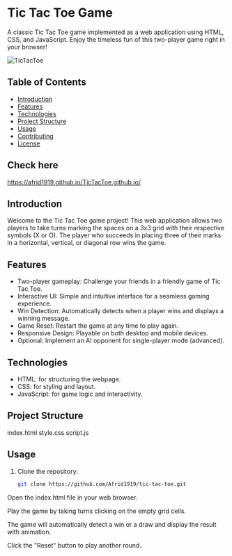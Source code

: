 # Tic Tac Toe Game

A classic Tic Tac Toe game implemented as a web application using HTML, CSS, and JavaScript. Enjoy the timeless fun of this two-player game right in your browser!

![TicTacToe](https://github.com/Afrid1919/TicTacToe/assets/132122733/010fa918-6cc3-4e9d-b501-64f7b46b1263)

## Table of Contents

- [Introduction](#introduction)
- [Features](#features)
- [Technologies](#technologies)
- [Project Structure](#project-structure)
- [Usage](#usage)
- [Contributing](#contributing)
- [License](#license)

## Check here
   https://afrid1919.github.io/TicTacToe.github.io/

## Introduction

Welcome to the Tic Tac Toe game project! This web application allows two players to take turns marking the spaces on a 3x3 grid with their respective symbols (X or O). The player who succeeds in placing three of their marks in a horizontal, vertical, or diagonal row wins the game.

## Features

- Two-player gameplay: Challenge your friends in a friendly game of Tic Tac Toe.
- Interactive UI: Simple and intuitive interface for a seamless gaming experience.
- Win Detection: Automatically detects when a player wins and displays a winning message.
- Game Reset: Restart the game at any time to play again.
- Responsive Design: Playable on both desktop and mobile devices.
- Optional: Implement an AI opponent for single-player mode (advanced).

## Technologies

- HTML: for structuring the webpage.
- CSS: for styling and layout.
- JavaScript: for game logic and interactivity.

## Project Structure

index.html
style.css
script.js

## Usage

1. Clone the repository:
   ```bash
   git clone https://github.com/Afrid1919/tic-tac-toe.git
Open the index.html file in your web browser.

Play the game by taking turns clicking on the empty grid cells.

The game will automatically detect a win or a draw and display the result with animation.

Click the "Reset" button to play another round.
